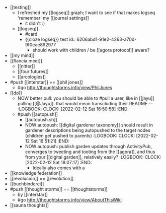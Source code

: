 - [[testing]]
	- I refreshed my [[logseq]] graph; I want to see if that makes logseq 'remember' my [[journal settings]]
		- it didn't :)
	- [[logseq]]
		- #card
		- {{cloze logseq}} test
		  id:: 6206abd1-91e2-4263-a70d-9f0eae892977
			- should work with children / be [[agora protocol]] aware?
- [[my mind]]
- [[flancia meet]]
	- [[nitter]]
	- [[four futures]]
	- [[arcologies]]
- #push [[interstar]] == [[phil jones]]
	- #go http://thoughtstorms.info/view/PhilJones
- [[do]]
	- NOW better pull: you should be able to #pull a user, like in [[jayu]] pulling [[@Jayu]]. that would mean transcluding their README --
	  :LOGBOOK:
	  CLOCK: [2022-02-12 Sat 16:50:58]
	  :END:
	- #push [[autopush]]
		- [[autopush.sh]]
		- NOW autopush: [[digital gardener taxonomy]] should result in gardener descriptions being autopushed to the target nodes (children get pushed to parents)
		  :LOGBOOK:
		  CLOCK: [2022-02-12 Sat 16:51:21]
		  :END:
		- NOW autopush: publish garden updates through ActivityPub, converges to tweeting and tooting from the [[agora]], and thus from your [[digital garden]], relatively easily?
		  :LOGBOOK:
		  CLOCK: [2022-02-12 Sat 18:07:17]
		  :END:
			- Ideally also comes with a
- [[knowledge federation]]
- [[revolución]] == [[revolution]]
- [[buchbinderei]]
- #push [[thought storms]] == [[thoughtstorms]]
	- by [[interstar]]
	- #go http://thoughtstorms.info/view/AboutThisWiki
- [[sauna thoughts]]